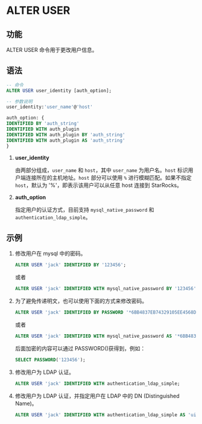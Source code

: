 # ALTER USER

## 功能

ALTER USER 命令用于更改用户信息。

## 语法

```SQL
-- 命令
ALTER USER user_identity [auth_option];

-- 参数说明
user_identity:'user_name'@'host'

auth_option: {
IDENTIFIED BY 'auth_string'
IDENTIFIED WITH auth_plugin
IDENTIFIED WITH auth_plugin BY 'auth_string'
IDENTIFIED WITH auth_plugin AS 'auth_string'
}
```

1. **user_identity**

    由两部分组成，`user_name` 和 `host`，其中 `user_name` 为用户名。`host` 标识用户端连接所在的主机地址。`host` 部分可以使用 `%` 进行模糊匹配。如果不指定 `host`，默认为 '%'，即表示该用户可以从任意 host 连接到 StarRocks。

2. **auth_option**

    指定用户的认证方式，目前支持 `mysql_native_password` 和 `authentication_ldap_simple`。

## 示例

1. 修改用户在 mysql 中的密码。

    ```sql
    ALTER USER 'jack' IDENTIFIED BY '123456';
    ```

    或者

    ```sql
    ALTER USER 'jack' IDENTIFIED WITH mysql_native_password BY '123456';
    ```

2. 为了避免传递明文，也可以使用下面的方式来修改密码。

    ```SQL
    ALTER USER 'jack' IDENTIFIED BY PASSWORD '*6BB4837EB74329105EE4568DDA7DC67ED2CA2AD9';
    ```

    或者

    ```SQL
    ALTER USER 'jack' IDENTIFIED WITH mysql_native_password AS '*6BB4837EB74329105EE4568DDA7DC67ED2CA2AD9';
    ```

    后面加密的内容可以通过 PASSWORD()获得到，例如：

    ```sql
    SELECT PASSWORD('123456');
    ```

3. 修改用户为 LDAP 认证。

    ```SQL
    ALTER USER 'jack' IDENTIFIED WITH authentication_ldap_simple;
    ```

4. 修改用户为 LDAP 认证，并指定用户在 LDAP 中的 DN (Distinguished Name)。

    ```SQL
    ALTER USER 'jack' IDENTIFIED WITH authentication_ldap_simple AS 'uid=jack,ou=company,dc=example,dc=com';
    ```
